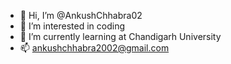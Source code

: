 - 👋 Hi, I’m @AnkushChhabra02
- 👀 I’m interested in coding
- 🌱 I’m currently learning at Chandigarh University
- 📫 ankushchhabra2002@gmail.com

<!---
AnkushChhabra02/AnkushChhabra02 is a ✨ special ✨ repository because its `README.md` (this file) appears on your GitHub profile.
You can click the Preview link to take a look at your changes.
--->
